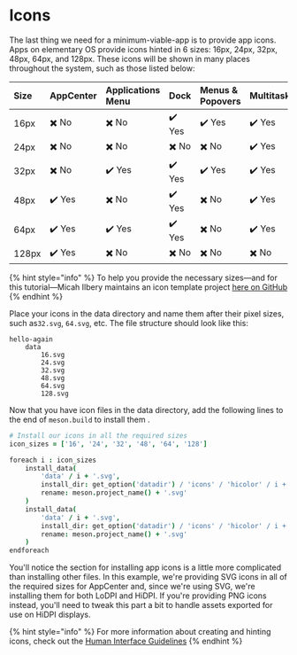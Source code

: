 # Icons

The last thing we need for a minimum-viable-app is to provide app icons. Apps on elementary OS provide icons hinted in 6 sizes: 16px, 24px, 32px, 48px, 64px, and 128px. These icons will be shown in many places throughout the system, such as those listed below:

| Size  | AppCenter | Applications Menu | Dock    | Menus & Popovers  | Multitasking | Notifications |
| :-----| :---------| :---------------- | :------ | :---------------- | :----------- | :------------ |
| 16px  | ✖️ No     | ✖️ No             | ✔️ Yes  | ✔️ Yes            | ✔️ Yes       | ✖️ No         |
| 24px  | ✖️ No     | ✖️ No             | ✖️ No   | ✖️ No             | ✔️ Yes       | ✔️ Yes        |
| 32px  | ✖️ No     | ✔️ Yes            | ✔️ Yes  | ✔️ Yes            | ✔️ Yes       | ✖️ No         |
| 48px  | ✔️ Yes    | ✖️ No             | ✔️ Yes  | ✖️ No             | ✔️ Yes       | ✔️ Yes        |
| 64px  | ✔️ Yes    | ✔️ Yes            | ✔️ Yes  | ✖️ No             | ✔️ Yes       | ✖️ No         |
| 128px | ✔️ Yes    | ✖️ No             | ✖️ No   | ✖️ No             | ✖️ No        | ✖️ No         |


{% hint style="info" %}
To help you provide the necessary sizes—and for this tutorial—Micah Ilbery maintains an icon template project [here on GitHub](https://github.com/micahilbery/elementary-icon-templates)
{% endhint %}

Place your icons in the data directory and name them after their pixel sizes, such as`32.svg`, `64.svg`, etc. The file structure should look like this:

```
hello-again
    data
        16.svg
        24.svg
        32.svg
        48.svg
        64.svg
        128.svg
```

Now that you have icon files in the data directory, add the following lines to the end of `meson.build` to install them .

```coffeescript
# Install our icons in all the required sizes
icon_sizes = ['16', '24', '32', '48', '64', '128']

foreach i : icon_sizes
    install_data(
        'data' / i + '.svg',
        install_dir: get_option('datadir') / 'icons' / 'hicolor' / i + 'x' + i / 'apps',
        rename: meson.project_name() + '.svg'
    )
    install_data(
        'data' / i + '.svg',
        install_dir: get_option('datadir') / 'icons' / 'hicolor' / i + 'x' + i + '@2' / 'apps',
        rename: meson.project_name() + '.svg'
    )
endforeach
```

You'll notice the section for installing app icons is a little more complicated than installing other files. In this example, we're providing SVG icons in all of the required sizes for AppCenter and, since we're using SVG, we're installing them for both LoDPI and HiDPI. If you're providing PNG icons instead, you'll need to tweak this part a bit to handle assets exported for use on HiDPI displays.

{% hint style="info" %}
For more information about creating and hinting icons, check out the [Human Interface Guidelines](https://docs.elementary.io/hig/reference/iconography#size)
{% endhint %}
